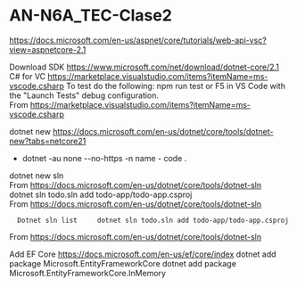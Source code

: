 # AN-N6A_TEC-Clase2

https://docs.microsoft.com/en-us/aspnet/core/tutorials/web-api-vsc?view=aspnetcore-2.1 
 
 
Download SDK https://www.microsoft.com/net/download/dotnet-core/2.1   C# for VC https://marketplace.visualstudio.com/items?itemName=ms-vscode.csharp   To test do the following: npm run test or F5 in VS Code with the "Launch Tests" debug configuration.   
From <https://marketplace.visualstudio.com/items?itemName=ms-vscode.csharp>  
 
dotnet new 
https://docs.microsoft.com/en-us/dotnet/core/tools/dotnet-new?tabs=netcore21 
 
- dotnet  -au none --no-https -n name - code .

dotnet new sln   
From <https://docs.microsoft.com/en-us/dotnet/core/tools/dotnet-sln>  
  dotnet sln todo.sln add todo-app/todo-app.csproj   
From <https://docs.microsoft.com/en-us/dotnet/core/tools/dotnet-sln>  

      Dotnet sln list     dotnet sln todo.sln add todo-app/todo-app.csproj   
      
From <https://docs.microsoft.com/en-us/dotnet/core/tools/dotnet-sln>  
 
   Add EF Core   https://docs.microsoft.com/en-us/ef/core/index     dotnet add package Microsoft.EntityFrameworkCore 
dotnet add package Microsoft.EntityFrameworkCore.InMemory 
